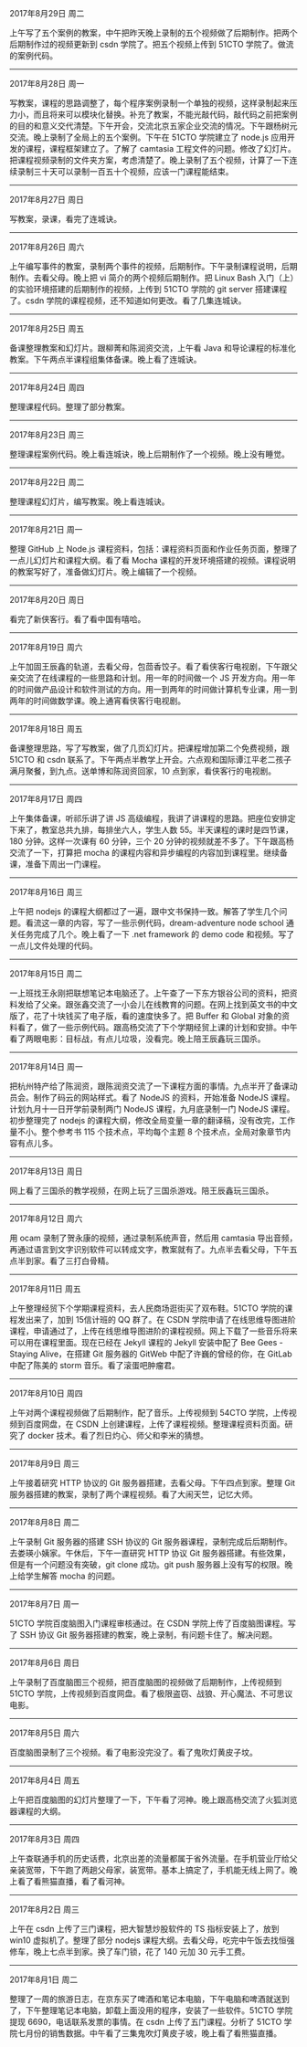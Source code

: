 2017年8月29日 周二

上午写了五个案例的教案，中午把昨天晚上录制的五个视频做了后期制作。把两个后期制作过的视频更新到 csdn 学院了。把五个视频上传到 51CTO 学院了。做流的案例代码。

---
2017年8月28日 周一

写教案，课程的思路调整了，每个程序案例录制一个单独的视频，这样录制起来压力小，而且将来可以模块化替换。补充了教案，不能光敲代码，敲代码之前把案例的目的和意义交代清楚。下午开会，交流北京五家企业交流的情况。下午跟杨树元交流。晚上录制了全局上的五个案例。下午在 51CTO 学院建立了 node.js 应用开发的课程，课程框架建立了。了解了 camtasia 工程文件的问题。修改了幻灯片。把课程视频录制的文件夹方案，考虑清楚了。晚上录制了五个视频，计算了一下连续录制三十天可以录制一百五十个视频，应该一门课程能结束。

---
2017年8月27日 周日

写教案，录课，看完了连城诀。

---
2017年8月26日 周六

上午编写事件的教案，录制两个事件的视频，后期制作。下午录制课程说明，后期制作。去看父母。晚上把 vi 简介的两个视频后期制作。把 Linux Bash 入门（上）的实验环境搭建的后期制作的视频，上传到 51CTO 学院的 git server 搭建课程了。csdn 学院的课程视频，还不知道如何更改。看了几集连城诀。

---
2017年8月25日 周五

备课整理教案和幻灯片。跟柳菁和陈润资交流，上午看 Java 和导论课程的标准化教案。下午两点半课程组集体备课。晚上看了连城诀。

---
2017年8月24日 周四

整理课程代码。整理了部分教案。

---
2017年8月23日 周三

整理课程案例代码。晚上看连城诀，晚上后期制作了一个视频。晚上没有睡觉。

---
2017年8月22日 周二

整理课程幻灯片，编写教案。晚上看连城诀。

---
2017年8月21日 周一

整理 GitHub 上 Node.js 课程资料，包括：课程资料页面和作业任务页面，整理了一点儿幻灯片和课程大纲。看了看 Mocha 课程的开发环境搭建的视频。课程说明的教案写好了，准备做幻灯片。晚上编辑了一个视频。

---
2017年8月20日 周日

看完了新侠客行。看了看中国有嘻哈。

---
2017年8月19日 周六

上午加固王辰鑫的轨道，去看父母，包茴香饺子。看了看侠客行电视剧，下午跟父亲交流了在线课程的一些思路和计划。用一年的时间做一个 JS 开发方向。用一年的时间做产品设计和软件测试的方向。用一到两年的时间做计算机专业课，用一到两年的时间做数学课。晚上通宵看侠客行电视剧。

---
2017年8月18日 周五

备课整理思路，写了写教案，做了几页幻灯片。把课程增加第二个免费视频，跟 51CTO 和 csdn 联系了。下午两点半教学上开会。六点观和国际谭江平老二孩子满月聚餐，到九点。送单博和陈润资回家，10 点到家，看侠客行的电视剧。

---
2017年8月17日 周四

上午集体备课，听祁乐讲了讲 JS 高级编程，我讲了讲课程的思路。把座位安排定下来了，教室总共九排，每排坐六人，学生人数 55。半天课程的课时是四节课，180 分钟。这样一次课有 60 分钟，三个 20 分钟的视频就差不多了。下午跟高杨交流了一下，打算把 mocha 的课程内容和异步编程的内容加到课程里。继续备课，准备下周出一门课程。

---
2017年8月16日 周三

上午把 nodejs 的课程大纲都过了一遍，跟中文书保持一致。解答了学生几个问题。看流这一章的内容，写了一些示例代码，dream-adventure node school 通关任务完成了几个。晚上看了一下 .net framework 的 demo code 和视频。写了一点儿文件处理的代码。

---
2017年8月15日 周二

一上班找王永刚把联想笔记本电脑还了。上午查了一下东方银谷公司的资料，把资料发给了父亲。跟张鑫交流了一小会儿在线教育的问题。在网上找到英文书的中文版了，花了十块钱买了电子版，看的速度快多了。把 Buffer 和 Global 对象的资料看了，做了一些示例代码。跟高杨交流了下个学期经贸上课的计划和安排。中午看了两眼电影：目标战，有点儿垃圾，没看完。晚上陪王辰鑫玩三国杀。

---
2017年8月14日 周一

把杭州特产给了陈润资，跟陈润资交流了一下课程方面的事情。九点半开了备课动员会。制作了码云的网站样式。看了 NodeJS 的资料，开始准备 NodeJS 课程。计划九月十一日开学前录制两门 NodeJS 课程，九月底录制一门 NodeJS 课程。初步整理完了 nodejs 的课程大纲，修改全局变量一章的翻译稿，没有改完，工作量不小。整个参考书 115 个技术点，平均每个主题 8 个技术点，全局对象章节内容有点儿多。

---
2017年8月13日 周日

网上看了三国杀的教学视频，在网上玩了三国杀游戏。陪王辰鑫玩三国杀。

---
2017年8月12日 周六

用 ocam 录制了贺永康的视频，通过录制系统声音，然后用 camtasia 导出音频，再通过语言到文字识别软件可以转成文字，教案就有了。九点半去看父母，下午五点半到家。看了三打白骨精。

---
2017年8月11日 周五

上午整理经贸下个学期课程资料，去人民商场逛街买了双布鞋。51CTO 学院的课程发出来了，加到 15信计班的 QQ 群了。在 CSDN 学院申请了在线思维导图进阶课程，申请通过了，上传在线思维导图进阶的课程视频。网上下载了一些音乐将来可以用在课程里面。现在已经在 Jekyll 课程的 Jekyll 安装中配了 Bee Gees - Staying Alive，在搭建 Git 服务器的 GitWeb 中配了许巍的曾经的你，在 GitLab 中配了陈美的 storm 音乐。看了滚蛋吧肿瘤君。

---
2017年8月10日 周四

上午对两个课程视频做了后期制作，配了音乐。上传视频到 54CTO 学院，上传视频到百度网盘，在 CSDN 上创建课程，上传了课程视频。整理课程资料页面。研究了 docker 技术。看了烈日灼心、师父和李米的猜想。

---
2017年8月9日 周三

上午接着研究 HTTP 协议的 Git 服务器搭建，去看父母。下午四点到家。整理 Git 服务器搭建的教案，录制了两个课程视频。看了大闹天竺，记忆大师。

---
2017年8月8日 周二

上午录制 Git 服务器的搭建 SSH 协议的 Git 服务器课程，录制完成后后期制作。去娄瑛小姨家。午休后，下午一直研究 HTTP 协议 Git 服务器搭建。有些效果，但是有一个问题没有突破，git clone 成功。git push 服务器上没有写的权限。晚上给学生解答 mocha 的问题。

---
2017年8月7日 周一

51CTO 学院百度脑图入门课程审核通过。在 CSDN 学院上传了百度脑图课程。写了 SSH 协议 Git 服务器搭建的教案，晚上录制，有问题卡住了。解决问题。

---
2017年8月6日 周日

上午录制了百度脑图三个视频，把百度脑图的视频做了后期制作，上传视频到 51CTO 学院，上传视频到百度网盘。看了极限盗窃、战狼、开心魔法、不可思议电影。

---
2017年8月5日 周六

百度脑图录制了三个视频。看了电影没完没了。看了鬼吹灯黄皮子坟。

---
2017年8月4日 周五

上午把百度脑图的幻灯片整理了一下，下午看了河神。晚上跟高杨交流了火狐浏览器课程的大纲。

---
2017年8月3日 周四

上午查联通手机的历史话费，北京出差的流量都属于省外流量。在手机营业厅给父亲装宽带，下午跑了两趟父母家，装宽带。基本上搞定了，手机能无线上网了。晚上看了看熊猫直播，看了看河神。

---
2017年8月2日 周三

上午在 csdn 上传了三门课程，把大智慧炒股软件的 TS 指标安装上了，放到 win10 虚拟机了。整理了部分 nodejs 课程大纲。去看父母，吃完中午饭去找恒强修车，晚上七点半到家。换了车门锁，花了 140 元加 30 元手工费。

---
2017年8月1日 周二

整理了一周的旅游日志，在京东买了啤酒和笔记本电脑，下午电脑和啤酒就送到了，下午整理笔记本电脑，卸载上面没用的程序，安装了一些软件。51CTO 学院提现 6690，电话联系发票的事情。在 csdn 上传了五门课程。分析了 51CTO 学院七月份的销售数据。中午看了三集鬼吹灯黄皮子坡，晚上看了看熊猫直播。

